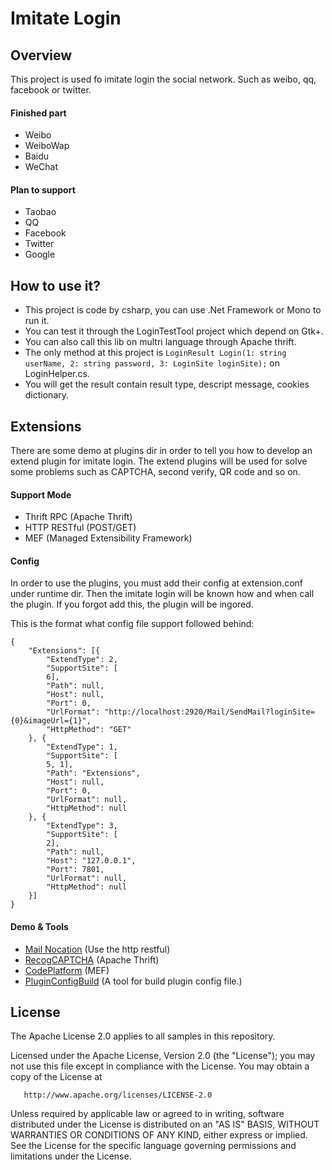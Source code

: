 Imitate Login
============

Overview
-------

This project is used fo imitate login the social network. Such as weibo, qq, facebook or twitter.

#### Finished part

 - Weibo
 - WeiboWap
 - Baidu
 - WeChat

#### Plan to support

 - Taobao
 - QQ
 - Facebook
 - Twitter
 - Google
 
How to use it?
-------

 - This project is code by csharp, you can use .Net Framework or Mono to run it.
 - You can test it through the LoginTestTool project which depend on Gtk+.
 - You can also call this lib on multri language through Apache thrift.
 - The only method at this project is  `LoginResult Login(1: string userName, 2: string password, 3: LoginSite loginSite);`  on LoginHelper.cs.
 - You will get the result contain result type, descript message, cookies dictionary.

Extensions
-------

There are some demo at plugins dir in order to tell you how to develop an extend plugin for imitate login.
The extend plugins will be used for solve some problems such as CAPTCHA, second verify, QR code and so on.

#### Support Mode

 - Thrift RPC (Apache Thrift)
 - HTTP RESTful (POST/GET)
 - MEF (Managed Extensibility Framework)

#### Config

In order to use the plugins, you must add their config at extension.conf under runtime dir. Then the imitate login will be known how and when call the plugin. If you forgot add this, the plugin will be ingored.

This is the format what config file support followed behind:

    {
        "Extensions": [{
            "ExtendType": 2,
            "SupportSite": [
            6],
            "Path": null,
            "Host": null,
            "Port": 0,
            "UrlFormat": "http://localhost:2920/Mail/SendMail?loginSite={0}&imageUrl={1}",
            "HttpMethod": "GET"
        }, {
            "ExtendType": 1,
            "SupportSite": [
            5, 1],
            "Path": "Extensions",
            "Host": null,
            "Port": 0,
            "UrlFormat": null,
            "HttpMethod": null
        }, {
            "ExtendType": 3,
            "SupportSite": [
            2],
            "Path": null,
            "Host": "127.0.0.1",
            "Port": 7801,
            "UrlFormat": null,
            "HttpMethod": null
        }]
    }

#### Demo & Tools

 - [Mail Nocation](https://github.com/ziyunhx/imitate-login/tree/master/Extensions/MailNotication) (Use the http restful)
 - [RecogCAPTCHA](https://github.com/ziyunhx/imitate-login/tree/master/Extensions/RecogCAPTCHA) (Apache Thrift)
 - [CodePlatform](https://github.com/ziyunhx/imitate-login/tree/master/Extensions/CodePlatform) (MEF)
 - [PluginConfigBuild](https://github.com/ziyunhx/imitate-login/tree/master/Tools/PluginConfigBuild) (A tool for build plugin config file.)

License
-------

The Apache License 2.0 applies to all samples in this repository.

   Licensed under the Apache License, Version 2.0 (the "License");
   you may not use this file except in compliance with the License.
   You may obtain a copy of the License at

       http://www.apache.org/licenses/LICENSE-2.0

   Unless required by applicable law or agreed to in writing, software
   distributed under the License is distributed on an "AS IS" BASIS,
   WITHOUT WARRANTIES OR CONDITIONS OF ANY KIND, either express or implied.
   See the License for the specific language governing permissions and
   limitations under the License.
